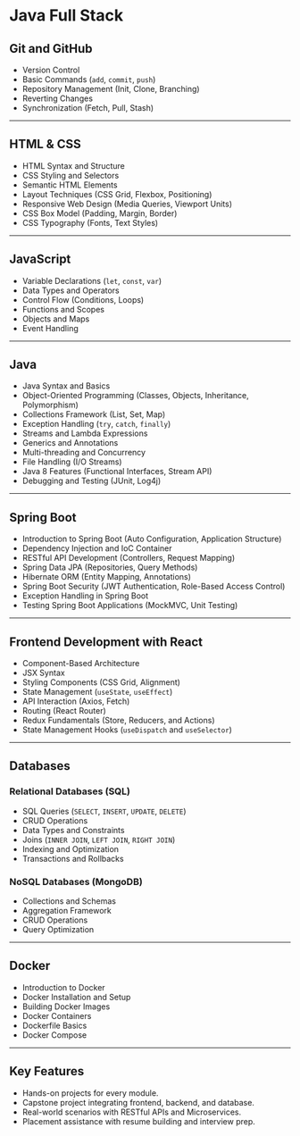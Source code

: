 # **Java Full Stack**

## **Git and GitHub**
- Version Control  
- Basic Commands (`add`, `commit`, `push`)  
- Repository Management (Init, Clone, Branching)  
- Reverting Changes  
- Synchronization (Fetch, Pull, Stash)  

---

## **HTML & CSS**
- HTML Syntax and Structure  
- CSS Styling and Selectors  
- Semantic HTML Elements  
- Layout Techniques (CSS Grid, Flexbox, Positioning)  
- Responsive Web Design (Media Queries, Viewport Units)  
- CSS Box Model (Padding, Margin, Border)  
- CSS Typography (Fonts, Text Styles)  

---

## **JavaScript**
- Variable Declarations (`let`, `const`, `var`)  
- Data Types and Operators  
- Control Flow (Conditions, Loops)  
- Functions and Scopes  
- Objects and Maps  
- Event Handling  

---

## **Java**
- Java Syntax and Basics  
- Object-Oriented Programming (Classes, Objects, Inheritance, Polymorphism)  
- Collections Framework (List, Set, Map)  
- Exception Handling (`try`, `catch`, `finally`)  
- Streams and Lambda Expressions  
- Generics and Annotations  
- Multi-threading and Concurrency  
- File Handling (I/O Streams)  
- Java 8 Features (Functional Interfaces, Stream API)  
- Debugging and Testing (JUnit, Log4j)  

---

## **Spring Boot**
- Introduction to Spring Boot (Auto Configuration, Application Structure)  
- Dependency Injection and IoC Container  
- RESTful API Development (Controllers, Request Mapping)  
- Spring Data JPA (Repositories, Query Methods)  
- Hibernate ORM (Entity Mapping, Annotations)  
- Spring Boot Security (JWT Authentication, Role-Based Access Control)  
- Exception Handling in Spring Boot  
- Testing Spring Boot Applications (MockMVC, Unit Testing)  

---

## **Frontend Development with React**
- Component-Based Architecture  
- JSX Syntax  
- Styling Components (CSS Grid, Alignment)  
- State Management (`useState`, `useEffect`)  
- API Interaction (Axios, Fetch)  
- Routing (React Router)  
- Redux Fundamentals (Store, Reducers, and Actions)  
- State Management Hooks (`useDispatch` and `useSelector`)  

---

## **Databases**
### Relational Databases (SQL)
- SQL Queries (`SELECT`, `INSERT`, `UPDATE`, `DELETE`)  
- CRUD Operations  
- Data Types and Constraints  
- Joins (`INNER JOIN`, `LEFT JOIN`, `RIGHT JOIN`)  
- Indexing and Optimization  
- Transactions and Rollbacks  

### NoSQL Databases (MongoDB)
- Collections and Schemas  
- Aggregation Framework  
- CRUD Operations  
- Query Optimization  

---

## **Docker**
- Introduction to Docker
- Docker Installation and Setup
- Building Docker Images
- Docker Containers
- Dockerfile Basics
- Docker Compose
---

## **Key Features**
- Hands-on projects for every module.  
- Capstone project integrating frontend, backend, and database.  
- Real-world scenarios with RESTful APIs and Microservices.  
- Placement assistance with resume building and interview prep.  
